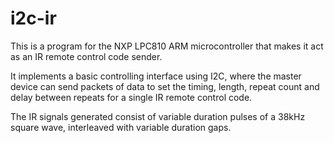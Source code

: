 i2c-ir
======
This is a program for the NXP LPC810 ARM microcontroller that makes it act as an IR remote
control code sender.

It implements a basic controlling interface using I2C, where the master device can send
packets of data to set the timing, length, repeat count and delay between repeats for
a single IR remote control code.

The IR signals generated consist of variable duration pulses of a 38kHz square wave,
interleaved with variable duration gaps.
